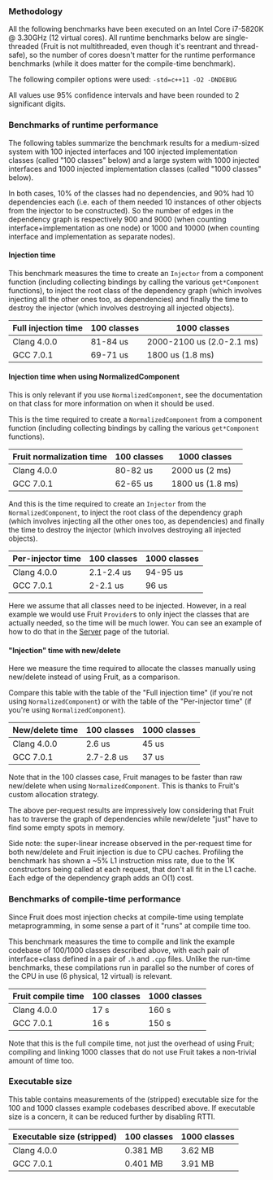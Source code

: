 ### Methodology

All the following benchmarks have been executed on an Intel Core i7-5820K @ 3.30GHz (12 virtual cores). All runtime
benchmarks below are single-threaded (Fruit is not multithreaded, even though it's reentrant and thread-safe), so the
number of cores doesn't matter for the runtime performance benchmarks (while it does matter for the compile-time
benchmark).

The following compiler options were used: `-std=c++11 -O2 -DNDEBUG`

All values use 95% confidence intervals and have been rounded to 2 significant digits.

### Benchmarks of runtime performance

The following tables summarize the benchmark results for a medium-sized system with 100 injected interfaces and 100
injected implementation classes (called "100 classes" below) and a large system with 1000 injected interfaces and
1000 injected implementation classes (called "1000 classes" below).

In both cases, 10% of the classes had no dependencies, and 90% had 10 dependencies each (i.e. each of them needed 10
instances of other objects from the injector to be constructed). So the number of edges in the dependency graph is
respectively 900 and 9000 (when counting interface+implementation as one node) or 1000 and 10000 (when counting
interface and implementation as separate nodes).

#### Injection time

This benchmark measures the time to create an `Injector` from a component function (including collecting bindings by
calling the various `get*Component` functions), to inject the root class of the dependency graph (which involves
injecting all the other ones too, as dependencies) and finally the time to destroy the injector (which involves
destroying all injected objects).

| Full injection time | 100 classes | 1000 classes              |
|---------------------|-------------|---------------------------|
|         Clang 4.0.0 |    81-84 us | 2000-2100 us (2.0-2.1 ms) |
|           GCC 7.0.1 |    69-71 us |          1800 us (1.8 ms) |

#### Injection time when using NormalizedComponent

This is only relevant if you use `NormalizedComponent`, see the documentation on that class for more information on when
it should be used.

This is the time required to create a `NormalizedComponent` from a component function (including collecting bindings by
calling the various `get*Component` functions). 

| Fruit normalization time | 100 classes | 1000 classes     |
|--------------------------|-------------|------------------|
|              Clang 4.0.0 |    80-82 us | 2000 us (2 ms)   |
|                GCC 7.0.1 |    62-65 us | 1800 us (1.8 ms) |

And this is the time required to create an `Injector` from the `NormalizedComponent`, to inject the root class of the
dependency graph (which involves injecting all the other ones too, as dependencies) and finally the time to destroy the
injector (which involves destroying all injected objects).

| Per-injector time | 100 classes | 1000 classes |
|-------------------|-------------|--------------|
|       Clang 4.0.0 |  2.1-2.4 us |     94-95 us |
|         GCC 7.0.1 |    2-2.1 us |        96 us |

Here we assume that all classes need to be injected. However, in a real example we would use Fruit `Provider`s to only
inject the classes that are actually needed, so the time will be much lower. You can see an example of how to do that in
the [Server](https://github.com/google/fruit/wiki/tutorial:-server) page of the tutorial.

#### "Injection" time with new/delete

Here we measure the time required to allocate the classes manually using new/delete instead of using Fruit, as a
comparison.

Compare this table with the table of the "Full injection time" (if you're not using `NormalizedComponent`) or with the
table of the "Per-injector time" (if you're using `NormalizedComponent`).

| New/delete time | 100 classes | 1000 classes |
|-----------------|-------------|--------------|
|     Clang 4.0.0 |      2.6 us |        45 us |
|       GCC 7.0.1 |  2.7-2.8 us |        37 us |

Note that in the 100 classes case, Fruit manages to be faster than raw new/delete when using `NormalizedComponent`. This
is thanks to Fruit's custom allocation strategy.

The above per-request results are impressively low considering that Fruit has to traverse the graph of dependencies
while new/delete "just" have to find some empty spots in memory.

Side note: the super-linear increase observed in the per-request time for both new/delete and Fruit injection is due to
CPU caches. Profiling the benchmark has shown a ~5% L1 instruction miss rate, due to the 1K constructors being called at
each request, that don't all fit in the L1 cache. Each edge of the dependency graph adds an O(1) cost.

### Benchmarks of compile-time performance

Since Fruit does most injection checks at compile-time using template metaprogramming, in some sense a part of it "runs"
at compile time too.

This benchmark measures the time to compile and link the example codebase of 100/1000 classes described above, with each
pair of interface+class defined in a pair of `.h` and `.cpp` files. Unlike the run-time benchmarks, these compilations
run in parallel so the number of cores of the CPU in use (6 physical, 12 virtual) is relevant.

| Fruit compile time | 100 classes | 1000 classes |
|--------------------|-------------|--------------|
|        Clang 4.0.0 |        17 s |        160 s |
|          GCC 7.0.1 |        16 s |        150 s |

Note that this is the full compile time, not just the overhead of using Fruit; compiling and linking 1000 classes
that do not use Fruit takes a non-trivial amount of time too.

### Executable size

This table contains measurements of the (stripped) executable size for the 100 and 1000 classes example codebases
described above. If executable size is a concern, it can be reduced further by disabling RTTI.

| Executable size (stripped) | 100 classes | 1000 classes |
|----------------------------|-------------|--------------|
|                Clang 4.0.0 |    0.381 MB |      3.62 MB |
|                  GCC 7.0.1 |    0.401 MB |      3.91 MB |
